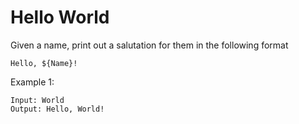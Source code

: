 # Hello World

Given a name, print out a salutation for them in the following format

```
Hello, ${Name}!
```

Example 1:

```plaintext
Input: World
Output: Hello, World!
```
